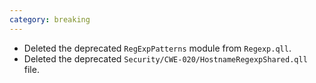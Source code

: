 ```yaml
---
category: breaking
---
```

* Deleted the deprecated `RegExpPatterns` module from `Regexp.qll`.
* Deleted the deprecated `Security/CWE-020/HostnameRegexpShared.qll` file.